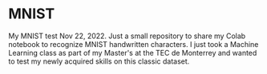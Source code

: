 # MNIST
My MNIST test
Nov 22, 2022.
Just a small repository to share my Colab notebook to recognize MNIST handwritten characters.
I just took a Machine Learning class as part of my Master's at the TEC de Monterrey and wanted to test my newly acquired skills on this classic dataset.
